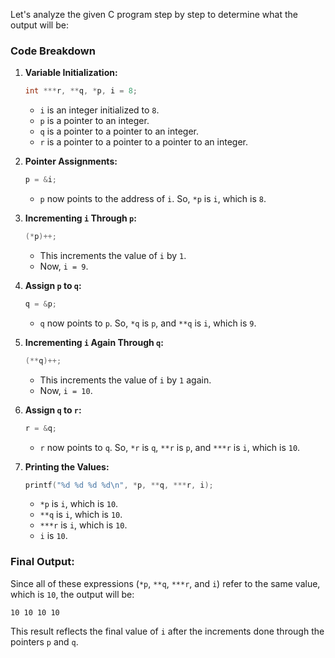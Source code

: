 Let's analyze the given C program step by step to determine what the output will be:

### Code Breakdown

1. **Variable Initialization:**
   ```c
   int ***r, **q, *p, i = 8;
   ```
   - `i` is an integer initialized to `8`.
   - `p` is a pointer to an integer.
   - `q` is a pointer to a pointer to an integer.
   - `r` is a pointer to a pointer to a pointer to an integer.

2. **Pointer Assignments:**
   ```c
   p = &i;
   ```
   - `p` now points to the address of `i`. So, `*p` is `i`, which is `8`.

3. **Incrementing `i` Through `p`:**
   ```c
   (*p)++;
   ```
   - This increments the value of `i` by `1`.
   - Now, `i = 9`.

4. **Assign `p` to `q`:**
   ```c
   q = &p;
   ```
   - `q` now points to `p`. So, `*q` is `p`, and `**q` is `i`, which is `9`.

5. **Incrementing `i` Again Through `q`:**
   ```c
   (**q)++;
   ```
   - This increments the value of `i` by `1` again.
   - Now, `i = 10`.

6. **Assign `q` to `r`:**
   ```c
   r = &q;
   ```
   - `r` now points to `q`. So, `*r` is `q`, `**r` is `p`, and `***r` is `i`, which is `10`.

7. **Printing the Values:**
   ```c
   printf("%d %d %d %d\n", *p, **q, ***r, i);
   ```
   - `*p` is `i`, which is `10`.
   - `**q` is `i`, which is `10`.
   - `***r` is `i`, which is `10`.
   - `i` is `10`.

### Final Output:
Since all of these expressions (`*p`, `**q`, `***r`, and `i`) refer to the same value, which is `10`, the output will be:

```
10 10 10 10
```

This result reflects the final value of `i` after the increments done through the pointers `p` and `q`.